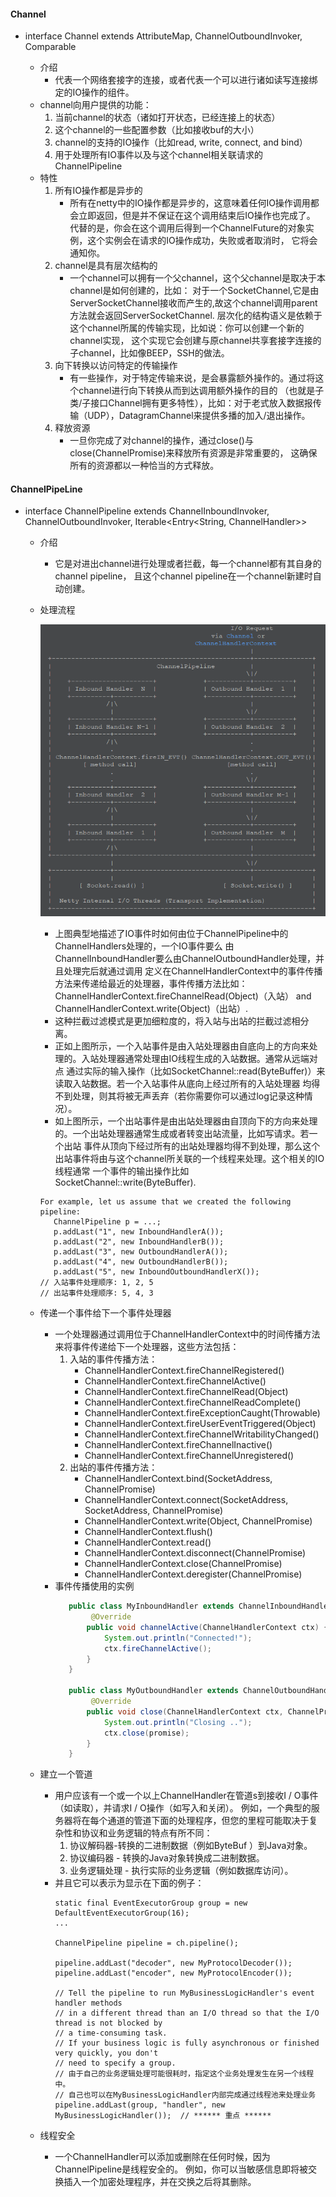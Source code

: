 #### Channel
* interface Channel extends AttributeMap, 
    ChannelOutboundInvoker, Comparable<Channel>
    * 介绍
        * 代表一个网络套接字的连接，或者代表一个可以进行诸如读写连接绑定的IO操作的组件。
    * channel向用户提供的功能：
        1. 当前channel的状态（诸如打开状态，已经连接上的状态）
        2. 这个channel的一些配置参数（比如接收buf的大小）
        3. channel的支持的IO操作（比如read, write, connect, and bind）
        4. 用于处理所有IO事件以及与这个channel相关联请求的ChannelPipeline
    * 特性
        1. 所有IO操作都是异步的
            * 所有在netty中的IO操作都是异步的，这意味着任何IO操作调用都会立即返回，但是并不保证在这个调用结束后IO操作也完成了。
                代替的是，你会在这个调用后得到一个ChannelFuture的对象实例，这个实例会在请求的IO操作成功，失败或者取消时，
                它将会通知你。
        2. channel是具有层次结构的
            * 一个channel可以拥有一个父channel，这个父channel是取决于本channel是如何创建的，比如：
                对于一个SocketChannel,它是由ServerSocketChannel接收而产生的,故这个channel调用parent方法就会返回ServerSocketChannel.
                层次化的结构语义是依赖于这个channel所属的传输实现，比如说：你可以创建一个新的channel实现，
                这个实现它会创建与原channel共享套接字连接的子channel，比如像BEEP，SSH的做法。
        3. 向下转换以访问特定的传输操作
            * 有一些操作，对于特定传输来说，是会暴露额外操作的。通过将这个channel进行向下转换从而到达调用额外操作的目的
                （也就是子类/子接口Channel拥有更多特性），比如：对于老式放入数据报传输（UDP），DatagramChannel来提供多播的加入/退出操作。
        4. 释放资源
            * 一旦你完成了对channel的操作，通过close()与close(ChannelPromise)来释放所有资源是非常重要的，
                这确保所有的资源都以一种恰当的方式释放。
#### ChannelPipeLine
* interface ChannelPipeline
          extends ChannelInboundInvoker, ChannelOutboundInvoker, 
          Iterable<Entry<String, ChannelHandler>>
    * 介绍
        * 它是对进出channel进行处理或者拦截，每一个channel都有其自身的channel pipeline，
            且这个channel pipeline在一个channel新建时自动创建。
    * 处理流程
        
        ![](imgs/channel-pipeline_handles-flow.png)
        * 上图典型地描述了IO事件时如何由位于ChannelPipeline中的ChannelHandlers处理的，一个IO事件要么
            由ChannelInboundHandler要么由ChannelOutboundHandler处理，并且处理完后就通过调用
            定义在ChannelHandlerContext中的事件传播方法来传递给最近的处理器，事件传播方法比如：
            ChannelHandlerContext.fireChannelRead(Object)（入站） and ChannelHandlerContext.write(Object)（出站）.
        * 这种拦截过滤模式是更加细粒度的，将入站与出站的拦截过滤相分离。
        * 正如上图所示，一个入站事件是由入站处理器由自底向上的方向来处理的。入站处理器通常处理由IO线程生成的入站数据。通常从远端对点
            通过实际的输入操作（比如SocketChannel::read(ByteBuffer)）来读取入站数据。若一个入站事件从底向上经过所有的入站处理器
            均得不到处理，则其将被无声丢弃（若你需要你可以通过log记录这种情况）。
        * 如上图所示，一个出站事件是由出站处理器由自顶向下的方向来处理的。一个出站处理器通常生成或者转变出站流量，比如写请求。若一个出站
            事件从顶向下经过所有的出站处理器均得不到处理，那么这个出站事件将由与这个channel所关联的一个线程来处理。这个相关的IO线程通常
            一个事件的输出操作比如SocketChannel::write(ByteBuffer).
        ```
        For example, let us assume that we created the following pipeline:
           ChannelPipeline p = ...;
           p.addLast("1", new InboundHandlerA());
           p.addLast("2", new InboundHandlerB());
           p.addLast("3", new OutboundHandlerA());
           p.addLast("4", new OutboundHandlerB());
           p.addLast("5", new InboundOutboundHandlerX());
        // 入站事件处理顺序: 1, 2, 5 
        // 出站事件处理顺序: 5, 4, 3
        ```
    * 传递一个事件给下一个事件处理器
        * 一个处理器通过调用位于ChannelHandlerContext中的时间传播方法来将事件传递给下一个处理器，这些方法包括：
            1. 入站的事件传播方法：
                * ChannelHandlerContext.fireChannelRegistered()
                * ChannelHandlerContext.fireChannelActive()
                * ChannelHandlerContext.fireChannelRead(Object)
                * ChannelHandlerContext.fireChannelReadComplete()
                * ChannelHandlerContext.fireExceptionCaught(Throwable)
                * ChannelHandlerContext.fireUserEventTriggered(Object)
                * ChannelHandlerContext.fireChannelWritabilityChanged()
                * ChannelHandlerContext.fireChannelInactive()
                * ChannelHandlerContext.fireChannelUnregistered()
            2. 出站的事件传播方法：
                * ChannelHandlerContext.bind(SocketAddress, ChannelPromise)
                * ChannelHandlerContext.connect(SocketAddress, SocketAddress, ChannelPromise)
                * ChannelHandlerContext.write(Object, ChannelPromise)
                * ChannelHandlerContext.flush()
                * ChannelHandlerContext.read()
                * ChannelHandlerContext.disconnect(ChannelPromise)
                * ChannelHandlerContext.close(ChannelPromise)
                * ChannelHandlerContext.deregister(ChannelPromise)
        * 事件传播使用的实例
            ```java
               public class MyInboundHandler extends ChannelInboundHandlerAdapter {
                    @Override
                   public void channelActive(ChannelHandlerContext ctx) {
                       System.out.println("Connected!");
                       ctx.fireChannelActive();
                   }
               }
              
               public class MyOutboundHandler extends ChannelOutboundHandlerAdapter {
                    @Override
                   public void close(ChannelHandlerContext ctx, ChannelPromise promise) {
                       System.out.println("Closing ..");
                       ctx.close(promise);
                   }
               }
            ```    
    * 建立一个管道
        * 用户应该有一个或一个以上ChannelHandler在管道s到接收I / O事件（如读取），并请求I / O操作（如写入和关闭）。 
            例如，一个典型的服务器将在每个通道的管道下面的处理程序，但您的里程可能取决于复杂性和协议和业务逻辑的特点有所不同：
            1. 协议解码器-转换的二进制数据（例如ByteBuf ）到Java对象。
            2. 协议编码器 - 转换的Java对象转换成二进制数据。
            3. 业务逻辑处理 - 执行实际的业务逻辑（例如数据库访问）。
        * 并且它可以表示为显示在下面的例子：
            ```
            static final EventExecutorGroup group = new DefaultEventExecutorGroup(16);
            ...
            
            ChannelPipeline pipeline = ch.pipeline();
            
            pipeline.addLast("decoder", new MyProtocolDecoder());
            pipeline.addLast("encoder", new MyProtocolEncoder());
            
            // Tell the pipeline to run MyBusinessLogicHandler's event handler methods
            // in a different thread than an I/O thread so that the I/O thread is not blocked by
            // a time-consuming task.
            // If your business logic is fully asynchronous or finished very quickly, you don't
            // need to specify a group.
            // 由于自己的业务逻辑处理可能很耗时，指定这个业务处理发生在另一个线程中。
            // 自己也可以在MyBusinessLogicHandler内部完成通过线程池来处理业务
            pipeline.addLast(group, "handler", new MyBusinessLogicHandler());  // ****** 重点 ******
            ```  
    * 线程安全
        * 一个ChannelHandler可以添加或删除在任何时候，因为ChannelPipeline是线程安全的。 
            例如，你可以当敏感信息即将被交换插入一个加密处理程序，并在交换之后将其删除。
        